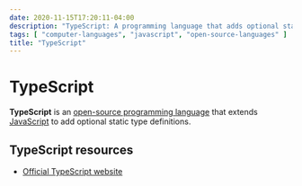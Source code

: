 ```yaml
---
date: 2020-11-15T17:20:11-04:00
description: "TypeScript: A programming language that adds optional static typing to JavaScript"
tags: [ "computer-languages", "javascript", "open-source-languages" ]
title: "TypeScript"
---
```


# TypeScript

**TypeScript** is an [open-source programming language](open-source-languages.md) that extends [JavaScript](javascript.md) to add optional static type definitions.

## TypeScript resources

* [Official TypeScript website](https://www.typescriptlang.org/)
